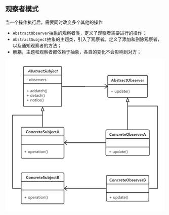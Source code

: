 ## 观察者模式

当一个操作执行后，需要同时改变多个其他的操作

* `AbstractObserver`抽象的观察者类，定义了观察者需要进行的操作；
* `AbstractSubject`抽象的主题类，引入了观察者。定义了添加和删除观察者，以及通知观察者的方法；
* 解耦，主题和观察者都依赖于抽象，各自的变化不会影响到对方；

![](https://github.com/yulc-coding/design-pattern/blob/master/src/main/java/org/ylc/note/observer/UML_Observer.png)
